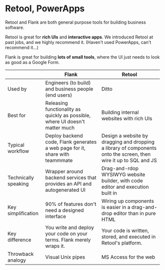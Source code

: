 # Retool, PowerApps

Retool and Flank are both general purpose tools for building business software.

Retool is great for **rich UIs** and **interactive apps**. We introduced Retool at past jobs, and we highly recommend it. (Haven't used PowerApps, can't recommend it...)

Flank is great for building **lots of small tools**, where the UI just needs to look as good as a Google Form.


|                      | Flank                                                                        | Retool                                                                                                           |
| -------------------- | ---------------------------------------------------------------------------- | ---------------------------------------------------------------------------------------------------------------- |
| Used by              | Engineers (to build) and business people (end users)                         | Ditto                                                                                                            |
| Best for             | Releasing functionality as quickly as possible, where UI doesn't matter much | Building internal websites with rich UIs                                                                         |
| Typical workflow     | Deploy backend code, Flank generates a web page for it, share with teammmate | Design a website by dragging and dropping a library of components onto the screen, then wire it up to SQL and JS |
| Technically speaking | Wrapper around backend services that provides an API and autogenerated UI    | Drag-and-rdop WYSIWYG website builder, with code editor and execution built in                                   |
| Key simplification   | 90% of features don't need a designed interface                              | Wiring up components is easier in a drag-and-drop editor than in pure HTML                                       |
| Key difference       | You write and deploy your code on your terms. Flank merely wraps it.         | Your code is written, stored, and executed in Retool's platform.                                                 |
| Throwback analogy    | Visual Unix pipes                                                            | MS Access for the web                                                                                            |